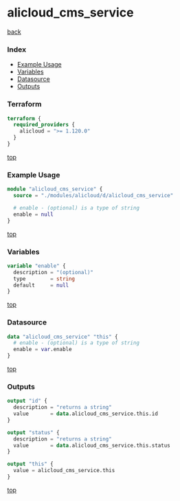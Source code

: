 # alicloud_cms_service

[back](../alicloud.md)

### Index

- [Example Usage](#example-usage)
- [Variables](#variables)
- [Datasource](#datasource)
- [Outputs](#outputs)

### Terraform

```terraform
terraform {
  required_providers {
    alicloud = ">= 1.120.0"
  }
}
```

[top](#index)

### Example Usage

```terraform
module "alicloud_cms_service" {
  source = "./modules/alicloud/d/alicloud_cms_service"

  # enable - (optional) is a type of string
  enable = null
}
```

[top](#index)

### Variables

```terraform
variable "enable" {
  description = "(optional)"
  type        = string
  default     = null
}
```

[top](#index)

### Datasource

```terraform
data "alicloud_cms_service" "this" {
  # enable - (optional) is a type of string
  enable = var.enable
}
```

[top](#index)

### Outputs

```terraform
output "id" {
  description = "returns a string"
  value       = data.alicloud_cms_service.this.id
}

output "status" {
  description = "returns a string"
  value       = data.alicloud_cms_service.this.status
}

output "this" {
  value = alicloud_cms_service.this
}
```

[top](#index)
